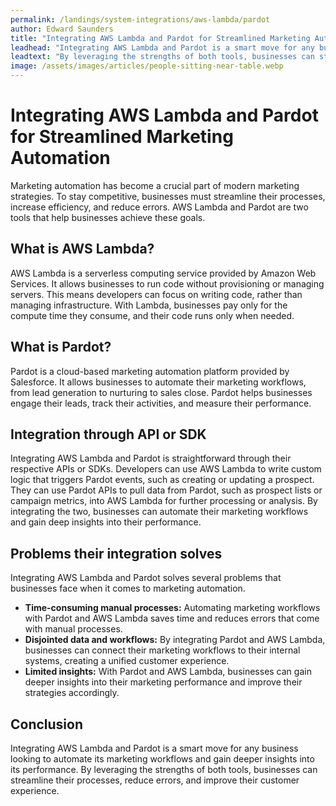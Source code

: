 ```yaml
---
permalink: /landings/system-integrations/aws-lambda/pardot
author: Edward Saunders
title: "Integrating AWS Lambda and Pardot for Streamlined Marketing Automation"
leadhead: "Integrating AWS Lambda and Pardot is a smart move for any business looking to automate its marketing workflows and gain deeper insights into its performance"
leadtext: "By leveraging the strengths of both tools, businesses can streamline their processes, reduce errors, and improve their customer experience."
image: /assets/images/articles/people-sitting-near-table.webp
---
```

<div class="arttext">    <h1>Integrating AWS Lambda and Pardot for Streamlined Marketing Automation</h1>
    <p>Marketing automation has become a crucial part of modern marketing strategies. To stay competitive, businesses must streamline their processes, increase efficiency, and reduce errors. AWS Lambda and Pardot are two tools that help businesses achieve these goals.</p>
    <h2>What is AWS Lambda?</h2>
    <p>AWS Lambda is a serverless computing service provided by Amazon Web Services. It allows businesses to run code without provisioning or managing servers. This means developers can focus on writing code, rather than managing infrastructure. With Lambda, businesses pay only for the compute time they consume, and their code runs only when needed.</p>
    <h2>What is Pardot?</h2>
    <p>Pardot is a cloud-based marketing automation platform provided by Salesforce. It allows businesses to automate their marketing workflows, from lead generation to nurturing to sales close. Pardot helps businesses engage their leads, track their activities, and measure their performance.</p>
    <h2>Integration through API or SDK</h2>
    <p>Integrating AWS Lambda and Pardot is straightforward through their respective APIs or SDKs. Developers can use AWS Lambda to write custom logic that triggers Pardot events, such as creating or updating a prospect. They can use Pardot APIs to pull data from Pardot, such as prospect lists or campaign metrics, into AWS Lambda for further processing or analysis. By integrating the two, businesses can automate their marketing workflows and gain deep insights into their performance.</p>
    <h2>Problems their integration solves</h2>
    <p>Integrating AWS Lambda and Pardot solves several problems that businesses face when it comes to marketing automation.</p>
    <ul>
      <li><strong>Time-consuming manual processes:</strong> Automating marketing workflows with Pardot and AWS Lambda saves time and reduces errors that come with manual processes.</li>
      <li><strong>Disjointed data and workflows:</strong> By integrating Pardot and AWS Lambda, businesses can connect their marketing workflows to their internal systems, creating a unified customer experience.</li>
      <li><strong>Limited insights:</strong> With Pardot and AWS Lambda, businesses can gain deeper insights into their marketing performance and improve their strategies accordingly.</li>
    </ul>
    <h2>Conclusion</h2>
    <p>Integrating AWS Lambda and Pardot is a smart move for any business looking to automate its marketing workflows and gain deeper insights into its performance. By leveraging the strengths of both tools, businesses can streamline their processes, reduce errors, and improve their customer experience.</p>
</div>